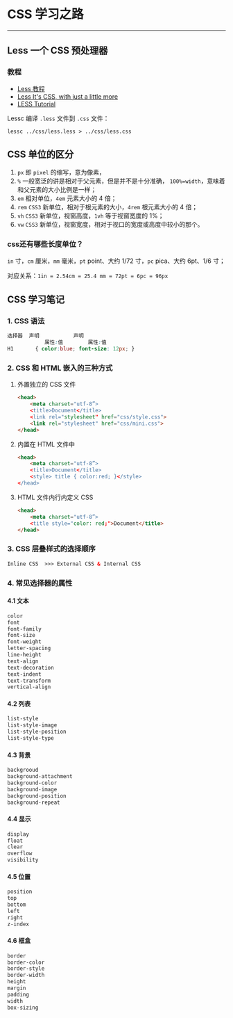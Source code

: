 # CSS 学习之路

---

## Less 一个 CSS 预处理器

### 教程

- [Less 教程](https://www.w3cschool.cn/less/)
- [Less It's CSS, with just a little more](https://lesscss.org/)
- [LESS Tutorial](https://www.tutorialspoint.com/less/index.htm)

Lessc 编译 `.less` 文件到 `.css` 文件：

```SHELL
lessc ../css/less.less > ../css/less.css
```

## CSS 单位的区分

1. `px` 即 `pixel` 的缩写，意为像素，
2. `%` 一般宽泛的讲是相对于父元素，但是并不是十分准确， `100%=width`，意味着和父元素的大小比例是一样；
3. `em` 相对单位，`4em` 元素大小的 4 倍；
4. `rem` `CSS3` 新单位，相对于根元素的大小，`4rem` 根元素大小的 4 倍；
5. `vh` `CSS3` 新单位，视窗高度，`1vh` 等于视窗宽度的 1%；
6. `vw` `CSS3` 新单位，视窗宽度，相对于视口的宽度或高度中较小的那个。

### css还有哪些长度单位？

`in` 寸，`cm` 厘米，`mm` 毫米，`pt` point、大约 1/72 寸，`pc` pica、大约 6pt、1/6 寸；

对应关系：`1in = 2.54cm = 25.4 mm = 72pt = 6pc = 96px`

## CSS 学习笔记

### 1. CSS 语法

```css
选择器  声明           声明   
            属性:值        属性:值  
H1       { color:blue; font-size: 12px; }
```

### 2. CSS 和 HTML 嵌入的三种方式

1. 外置独立的 CSS 文件

    ```HTML
    <head>
        <meta charset="utf-8”>
        <title>Document</title>
        <link rel="stylesheet" href="css/style.css">
        <link rel="stylesheet" href="css/mini.css">
    </head>
    ```

2. 内置在 HTML 文件中

    ```HTML
    <head>
        <meta charset="utf-8”>
        <title>Document</title>
        <style> title { color:red; }</style>
    </head>
    ```

3. HTML 文件内行内定义 CSS

    ```HTML
    <head>
        <meta charset="utf-8”>
        <title style="color: red;">Document</title>
    </head>
    ```

### 3. CSS 层叠样式的选择顺序

```HTML
Inline CSS  >>> External CSS & Internal CSS
```

### 4. 常见选择器的属性

#### 4.1 文本

``` CSS
color
font
font-family
font-size
font-weight
letter-spacing
line-height
text-align
text-decoration
text-indent
text-transform
vertical-align
```

#### 4.2 列表

``` CSS
list-style
list-style-image
list-style-position
list-style-type
```

#### 4.3 背景

``` CSS
backgrooud
background-attachment
background-color
background-image
background-position
background-repeat
```

#### 4.4 显示

``` CSS
display
float
clear
overflow
visibility
```

#### 4.5 位置

``` CSS
position
top
bottom
left
right
z-index
```

#### 4.6 框盒

``` CSS
border
border-color
border-style
border-width
height
margin
padding
width
box-sizing
```
